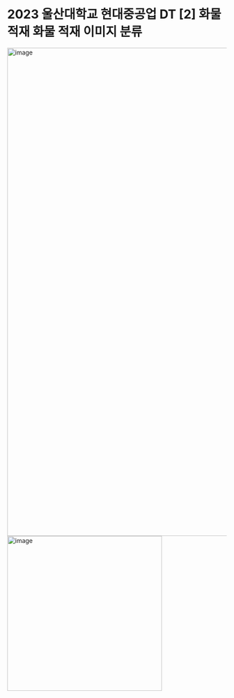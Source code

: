# 2023 울산대학교 현대중공업 DT [2] 화물 적재 화물 적재 이미지 분류
<img width="1119" alt="image" src="https://github.com/user-attachments/assets/3be0af90-cce7-426c-8613-cf4d0b31a1ee" />
<img width="355" alt="image" src="https://github.com/user-attachments/assets/80e281c4-16b9-4fcb-9447-7db72a81700f" />

